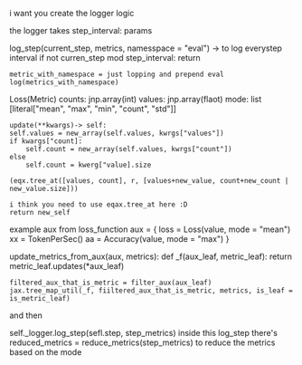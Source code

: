 i want you create the logger logic


the logger takes
step_interval: params


log_step(current_step, metrics, namesspace = "eval") -> to log everystep interval
     if not curren_step mod step_interval:
         return

    metric_with_namespace = just lopping and prepend eval 
    log(metrics_with_namespace)


Loss(Metric)
    counts: jnp.array(int)
    values: jnp.array(flaot)
    mode: list [literal["mean", "max", "min", "count", "std"]]

    update(**kwargs)-> self:
    self.values = new_array(self.values, kwrgs["values"])
    if kwargs["count]:
        self.count = new_array(self.values, kwrgs["count"])
    else
        self.count = kwerg["value].size

    (eqx.tree_at([values, count], r, [values+new_value, count+new_count | new_value.size]))
    
    i think you need to use eqax.tree_at here :D
    return new_self

example aux from loss_function
aux = {
    loss = Loss(value, mode = "mean")
    xx = TokenPerSec()
    aa = Accuracy(value, mode = "max")
}


update_metrics_from_aux(aux, metrics):
    def _f(aux_leaf, metric_leaf):
            return metric_leaf.updates(*aux_leaf)

    filtered_aux_that_is_metric = filter_aux(aux_leaf)
    jax.tree_map_util(_f, fiiltered_aux_that_is_metric, metrics, is_leaf = is_metric_leaf)


and then


self._logger.log_step(sefl.step, step_metrics)
inside this log_step there's 
reduced_metrics = reduce_metrics(step_metrics)
to reduce the metrics based on the mode
    
